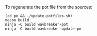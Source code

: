 To regenerate the pot file from the sources:

    (cd po && ./update-potfiles.sh)
    meson build
    ninja -C build wavbreaker-pot
    ninja -C build wavbreaker-update-po
